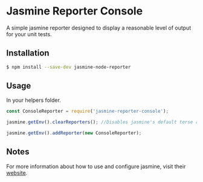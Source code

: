# Jasmine Reporter Console

A simple jasmine reporter designed to display a reasonable level of output for your unit tests.

## Installation

```bash
$ npm install --save-dev jasmine-node-reporter
```

## Usage

In your helpers folder.

```js
const ConsoleReporter = require('jasmine-reporter-console');

jasmine.getEnv().clearReporters(); //Disables jasmine's default terse reporter

jasmine.getEnv().addReporter(new ConsoleReporter);
```

## Notes

For more information about how to use and configure jasmine, visit their [website](https://jasmine.github.io/).

